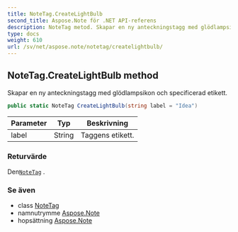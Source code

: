 ```yaml
---
title: NoteTag.CreateLightBulb
second_title: Aspose.Note för .NET API-referens
description: NoteTag metod. Skapar en ny anteckningstagg med glödlampsikon och specificerad etikett.
type: docs
weight: 610
url: /sv/net/aspose.note/notetag/createlightbulb/
---
```

## NoteTag.CreateLightBulb method

Skapar en ny anteckningstagg med glödlampsikon och specificerad etikett.

```csharp
public static NoteTag CreateLightBulb(string label = "Idea")
```

| Parameter | Typ | Beskrivning |
| --- | --- | --- |
| label | String | Taggens etikett. |

### Returvärde

Den[`NoteTag`](../) .

### Se även

* class [NoteTag](../)
* namnutrymme [Aspose.Note](../../notetag/)
* hopsättning [Aspose.Note](../../../)



